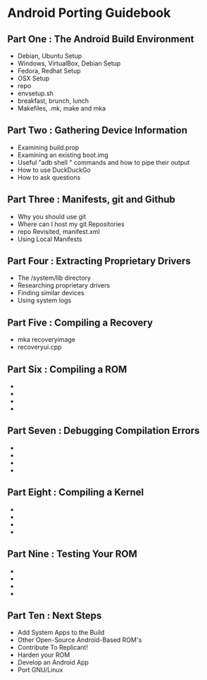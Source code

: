 Android Porting Guidebook
=========================

Part One : The Android Build Environment
----------------------------------------
   * Debian, Ubuntu Setup
   * Windows, VirtualBox, Debian Setup
   * Fedora, Redhat Setup
   * OSX Setup
   * repo
   * envsetup.sh
   * breakfast, brunch, lunch
   * Makefiles, .mk, make and mka

Part Two : Gathering Device Information
---------------------------------------
   * Examining build.prop
   * Examining an existing boot.img
   * Useful "adb shell " commands and how to pipe their output
   * How to use DuckDuckGo
   * How to ask questions

Part Three : Manifests, git and Github
--------------------------------------
   * Why you should use git
   * Where can I host my git Repositories
   * repo Revisited, manifest.xml
   * Using Local Manifests

Part Four : Extracting Proprietary Drivers
------------------------------------------
   * The /system/lib directory
   * Researching proprietary drivers
   * Finding similar devices
   * Using system logs

Part Five : Compiling a Recovery
------------------------------
   * mka recoveryimage
   * recoveryui.cpp

Part Six : Compiling a ROM
--------------------------
   * 
   * 
   * 
   * 

Part Seven : Debugging Compilation Errors
-----------------------------------------
   * 
   * 
   * 
   * 

Part Eight : Compiling a Kernel
-------------------------------
   * 
   * 
   * 
   * 

Part Nine : Testing Your ROM
-----------------------------
   * 
   * 
   * 
   * 

Part Ten : Next Steps
-----------------------
   * Add System Apps to the Build
   * Other Open-Source Android-Based ROM's
   * Contribute To Replicant!
   * Harden your ROM
   * Develop an Android App
   * Port GNU/Linux
